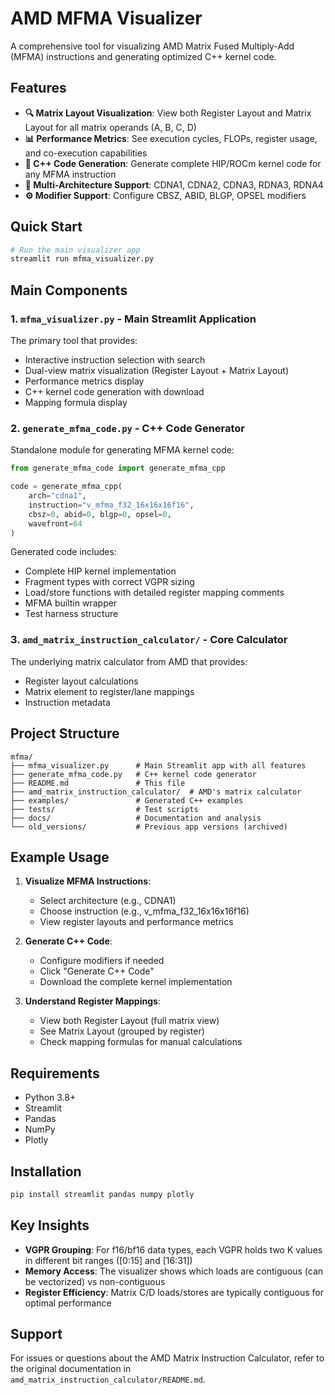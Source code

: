 # AMD MFMA Visualizer

A comprehensive tool for visualizing AMD Matrix Fused Multiply-Add (MFMA) instructions and generating optimized C++ kernel code.

## Features

- **🔍 Matrix Layout Visualization**: View both Register Layout and Matrix Layout for all matrix operands (A, B, C, D)
- **📊 Performance Metrics**: See execution cycles, FLOPs, register usage, and co-execution capabilities
- **🚀 C++ Code Generation**: Generate complete HIP/ROCm kernel code for any MFMA instruction
- **🎯 Multi-Architecture Support**: CDNA1, CDNA2, CDNA3, RDNA3, RDNA4
- **⚙️ Modifier Support**: Configure CBSZ, ABID, BLGP, OPSEL modifiers

## Quick Start

```bash
# Run the main visualizer app
streamlit run mfma_visualizer.py
```

## Main Components

### 1. `mfma_visualizer.py` - Main Streamlit Application
The primary tool that provides:
- Interactive instruction selection with search
- Dual-view matrix visualization (Register Layout + Matrix Layout)
- Performance metrics display
- C++ kernel code generation with download
- Mapping formula display

### 2. `generate_mfma_code.py` - C++ Code Generator
Standalone module for generating MFMA kernel code:
```python
from generate_mfma_code import generate_mfma_cpp

code = generate_mfma_cpp(
    arch="cdna1",
    instruction="v_mfma_f32_16x16x16f16",
    cbsz=0, abid=0, blgp=0, opsel=0,
    wavefront=64
)
```

Generated code includes:
- Complete HIP kernel implementation
- Fragment types with correct VGPR sizing
- Load/store functions with detailed register mapping comments
- MFMA builtin wrapper
- Test harness structure

### 3. `amd_matrix_instruction_calculator/` - Core Calculator
The underlying matrix calculator from AMD that provides:
- Register layout calculations
- Matrix element to register/lane mappings
- Instruction metadata

## Project Structure

```
mfma/
├── mfma_visualizer.py      # Main Streamlit app with all features
├── generate_mfma_code.py   # C++ kernel code generator
├── README.md               # This file
├── amd_matrix_instruction_calculator/  # AMD's matrix calculator
├── examples/               # Generated C++ examples
├── tests/                  # Test scripts
├── docs/                   # Documentation and analysis
└── old_versions/           # Previous app versions (archived)
```

## Example Usage

1. **Visualize MFMA Instructions**:
   - Select architecture (e.g., CDNA1)
   - Choose instruction (e.g., v_mfma_f32_16x16x16f16)
   - View register layouts and performance metrics

2. **Generate C++ Code**:
   - Configure modifiers if needed
   - Click "Generate C++ Code"
   - Download the complete kernel implementation

3. **Understand Register Mappings**:
   - View both Register Layout (full matrix view)
   - See Matrix Layout (grouped by register)
   - Check mapping formulas for manual calculations

## Requirements

- Python 3.8+
- Streamlit
- Pandas
- NumPy
- Plotly

## Installation

```bash
pip install streamlit pandas numpy plotly
```

## Key Insights

- **VGPR Grouping**: For f16/bf16 data types, each VGPR holds two K values in different bit ranges ([0:15] and [16:31])
- **Memory Access**: The visualizer shows which loads are contiguous (can be vectorized) vs non-contiguous
- **Register Efficiency**: Matrix C/D loads/stores are typically contiguous for optimal performance

## Support

For issues or questions about the AMD Matrix Instruction Calculator, refer to the original documentation in `amd_matrix_instruction_calculator/README.md`.
